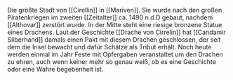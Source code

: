 Die größte Stadt von [[Cirellin]] in [[Mariven]]. Sie wurde nach den großen Piratenkriegen im zweiten [[Zeitalter]] ca. 1490 n.d.D gebaut, nachdem [[Althovar]] zerstört wurde. In der Mitte steht eine riesige bronzene Statue eines Drachens. Laut der Geschichte [[Drache von Cirrelin]] hat [[Candamir Silberhand]] damals einen Pakt mit diesem Drachen geschlossen, der seit dem die Insel bewacht und dafür Schätze als Tribut erhält. Noch heute werden einmal im Jahr Feste mit Opfergaben veranstaltet um den Drachen zu ehren, auch wenn keiner mehr so genau weiß, ob es eine Geschichte oder eine Wahre begebenheit ist.